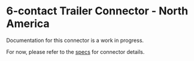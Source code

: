 # 6-contact Trailer Connector - North America
Documentation for this connector is a work in progress.

For now, please refer to the [specs](specs.yaml) for connector details.
